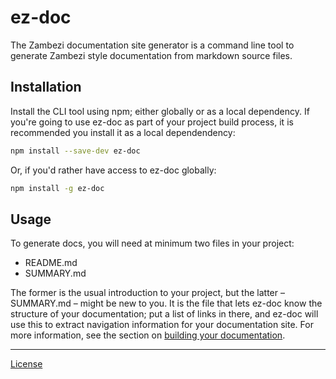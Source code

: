 ez-doc
======

The Zambezi documentation site generator is a command line tool to generate Zambezi style documentation from markdown source files.

Installation
------------

Install the CLI tool using npm; either globally or as a local dependency. If you're going to use ez-doc as part of your project build process, it is recommended you install it as a local dependendency:

```sh
npm install --save-dev ez-doc
```

Or, if you'd rather have access to ez-doc globally:

```sh
npm install -g ez-doc
```

Usage
-----

To generate docs, you will need at minimum two files in your project:

- README.md
- SUMMARY.md

The former is the usual introduction to your project, but the latter – SUMMARY.md – might be new to you. It is the file that lets ez-doc know the structure of your documentation; put a list of links in there, and ez-doc will use this to extract navigation information for your documentation site. For more information, see the section on [building your documentation](man/build.md).

---

[License](LICENSE)